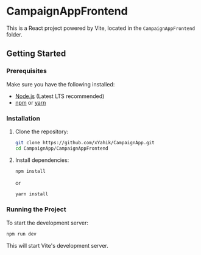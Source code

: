 # CampaignAppFrontend

This is a React project powered by Vite, located in the `CampaignAppFrontend` folder.

## Getting Started

### Prerequisites

Make sure you have the following installed:
- [Node.js](https://nodejs.org/) (Latest LTS recommended)
- [npm](https://www.npmjs.com/) or [yarn](https://yarnpkg.com/)

### Installation

1. Clone the repository:
   ```sh
   git clone https://github.com/xYahik/CampaignApp.git
   cd CampaignApp/CampaignAppFrontend
   ```

2. Install dependencies:
   ```sh
   npm install
   ```
   or
   ```sh
   yarn install
   ```

### Running the Project

To start the development server:
```sh
npm run dev
```
This will start Vite's development server.
